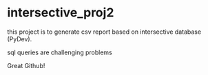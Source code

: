 # intersective_proj2

this project is to generate csv report based on intersective database (PyDev).

sql queries are challenging problems 

Great Github!
